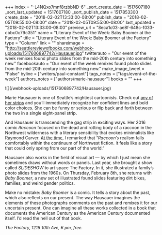 +++
index = "-L4NQxo7mnf8rzbbND-6"
_sort_create_date = 1517607180
_sort_last_updated = 1517607180
_sort_publish_date = 1517853300
create_date = "2018-02-02T13:33:00-08:00"
publish_date = "2018-02-05T09:55:00-08:00"
date = "2018-02-05T09:55:00-08:00"
last_updated = "2018-02-02T13:33:00-08:00"
preview_url = "8eca1c03-ae8f-648c-f033-cbbc0c79c351"
name = "Literary Event of the Week: Baby Boomer at the Factory"
title = "Literary Event of the Week: Baby Boomer at the Factory"
type = "Column"
link = ""
shareimage = "http://seattlereviewofbooks.com/webhook-uploads/1517606897742/Hausauer.jpg"
twitterauto = "Our event of the week remixes found photo slides from the mid-20th century into something new."
facebookauto = "Our event of the week remixes found photo slides from the mid-20th century into something new."
make_image_tweet = "False"
byline = ["writers/paul-constant"]
tags_notes = ["tags/event-of-the-week"]
authors_notes = ["authors/marie-hausauer"]
books = ""
+++
<p class="image">![](/webhook-uploads/1517606897742/Hausauer.jpg)</p>

Marie Hausauer is one of Seattle’s mightiest cartoonists. Check out [any of her strips](http://www.seattleweekly.com/author/marie-hausauer/) and you’ll immediately recognize her confident lines and bold color choices. She can be funny or serious or flip back and forth between the two in a single eight-panel strip.

And Hausauer is transcending the gag strip in exciting ways. Her 2016 comic *Raccoon* focused on the dead and rotting body of a raccoon in the Northwest wilderness with a literary sensibility that evokes minimalists like Raymond Carver. [At the time](http://www.seattlereviewofbooks.com/notes/2016/12/08/thursday-comics-hangover-the-dead-mammal/), I remarked that “*Raccoon*’s realism falls comfortably within the continuum of Northwest fiction. It feels like a story that could only spring from our part of the world.”

Hausauer also works in the field of visual art — by which I just mean she sometimes draws without words or panels. Last year, she brought a show called *SLIDESHOW* to art space The Factory. In it, she illustrated a family’s photo slides from the 1960s. On Thursday, February 8th, she returns with *Baby Boomer*, a new set of illustrated found slides featuring dirt bikes, families, and weird gender politics.

Make no mistake: *Baby Boomer* is a comic. It tells a story about the past, which also reflects on our present. The way Hausauer imagines the elements of these photographs comments on the past and remixes it for our uncertain present. One can imagine all these works collected in a book that documents the American Century as the American Century documented itself. I’d read the hell out of that book.

*The Factory, 1216 10th Ave, 6 pm, free.*
